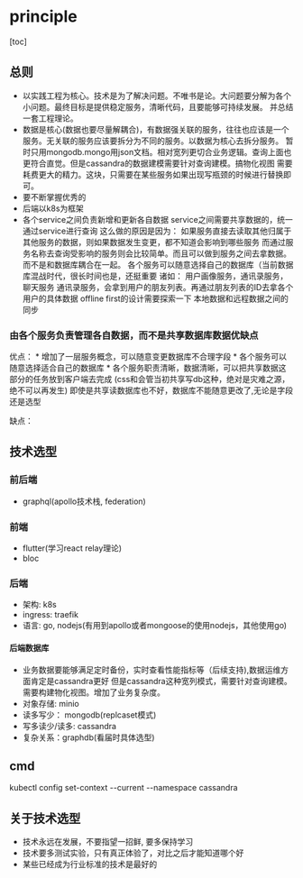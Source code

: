 # principle

[toc]

## 总则

* 以实践工程为核心。技术是为了解决问题。不唯书是论。大问题要分解为各个小问题。最终目标是提供稳定服务，清晰代码，且要能够可持续发展。
  并总结一套工程理论。
* 数据是核心(数据也要尽量解耦合)，有数据强关联的服务，往往也应该是一个服务。无关联的服务应该要拆分为不同的服务。以数据为核心去拆分服务。
  暂时只用mongodb.mongo用json文档。相对宽列更切合业务逻辑。查询上面也更符合直觉。但是cassandra的数据建模需要针对查询建模。搞物化视图
  需要耗费更大的精力。这块，只需要在某些服务如果出现写瓶颈的时候进行替换即可。
* 要不断掌握优秀的
* 后端以k8s为框架
* 各个service之间负责新增和更新各自数据
	service之间需要共享数据的，统一通过service进行查询
	这么做的原因是因为： 如果服务直接去读取其他归属于其他服务的数据，则如果数据发生变更，都不知道会影响到哪些服务
	而通过服务名称去查询受影响的服务则会比较简单。而且可以做到服务之间去拿数据。而不是和数据库耦合在一起。
	各个服务可以随意选择自己的数据库（当前数据库混战时代，很长时间也是，还挺重要
	诸如： 用户画像服务，通讯录服务，聊天服务
	通讯录服务，会拿到用户的朋友列表。再通过朋友列表的ID去拿各个用户的具体数据
	offline first的设计需要探索一下
	本地数据和远程数据之间的同步
### 由各个服务负责管理各自数据，而不是共享数据库数据优缺点

优点：
	* 增加了一层服务概念，可以随意变更数据库不合理字段
	* 各个服务可以随意选择适合自己的数据库
	* 各个服务职责清晰，数据清晰，可以把共享数据这部分的任务放到客户端去完成
		(css和会管当初共享写db这种，绝对是灾难之源，绝不可以再发生)
		即使是共享读数据库也不好，数据库不能随意更改了,无论是字段还是选型

缺点：
	


## 技术选型

### 前后端

* graphql(apollo技术栈, federation)

### 前端

* flutter(学习react relay理论)
* bloc

### 后端

* 架构: k8s
* ingress: traefik
* 语言: go, nodejs(有用到apollo或者mongoose的使用nodejs，其他使用go)

#### 后端数据库

* 业务数据要能够满足定时备份，实时查看性能指标等（后续支持),数据运维方面肯定是cassandra更好
  但是cassandra这种宽列模式，需要针对查询建模。需要构建物化视图。增加了业务复杂度。
* 对象存储: minio
* 读多写少： mongodb(replcaset模式)
* 写多读少/读多:  cassandra
* 复杂关系：graphdb(看届时具体选型)



## cmd

kubectl config set-context --current --namespace cassandra

## 关于技术选型

* 技术永远在发展，不要指望一招鲜, 要多保持学习
* 技术要多测试实验，只有真正体验了，对比之后才能知道哪个好
* 某些已经成为行业标准的技术是最好的